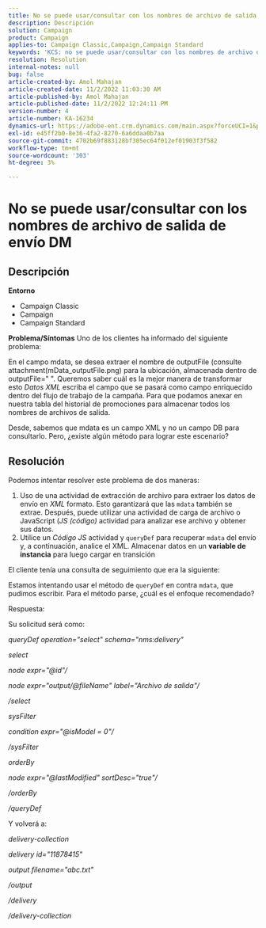 ```yaml
---
title: No se puede usar/consultar con los nombres de archivo de salida de envío DM
description: Descripción
solution: Campaign
product: Campaign
applies-to: Campaign Classic,Campaign,Campaign Standard
keywords: 'KCS: no se puede usar/consultar con los nombres de archivo de salida de envío DM'
resolution: Resolution
internal-notes: null
bug: false
article-created-by: Amol Mahajan
article-created-date: 11/2/2022 11:03:30 AM
article-published-by: Amol Mahajan
article-published-date: 11/2/2022 12:24:11 PM
version-number: 4
article-number: KA-16234
dynamics-url: https://adobe-ent.crm.dynamics.com/main.aspx?forceUCI=1&pagetype=entityrecord&etn=knowledgearticle&id=157529f9-9d5a-ed11-9561-6045bd006a22
exl-id: e45ff2b0-8e36-4fa2-8270-6a6ddaa0b7aa
source-git-commit: 4702b69f883128bf305ec64f012ef01903f3f582
workflow-type: tm+mt
source-wordcount: '303'
ht-degree: 3%

---
```


# No se puede usar/consultar con los nombres de archivo de salida de envío DM

## Descripción

<b>Entorno</b>
- Campaign Classic
- Campaign
- Campaign Standard

<b>Problema/Síntomas</b>
Uno de los clientes ha informado del siguiente problema:

En el campo mdata, se desea extraer el nombre de outputFile (consulte attachment(mData_outputFile.png) para la ubicación, almacenada dentro de outputFile=&quot; &quot;. Queremos saber cuál es la mejor manera de transformar esto *Datos XML* escriba el campo que se pasará como campo enriquecido dentro del flujo de trabajo de la campaña. Para que podamos anexar en nuestra tabla del historial de promociones para almacenar todos los nombres de archivos de salida.

Desde, sabemos que mdata es un campo XML y no un campo DB para consultarlo. Pero, ¿existe algún método para lograr este escenario?


## Resolución


Podemos intentar resolver este problema de dos maneras:

1. Uso de una actividad de extracción de archivo para extraer los datos de envío en *XML* formato. Esto garantizará que las `mdata` también se extrae. Después, puede utilizar una actividad de carga de archivo o JavaScript (*JS (código)* actividad para analizar ese archivo y obtener sus datos.
2. Utilice un *Código JS* actividad y `queryDef` para recuperar `mdata` del envío y, a continuación, analice el XML. Almacenar datos en un <b>variable de instancia</b> para luego cargar en transición


El cliente tenía una consulta de seguimiento que era la siguiente:

Estamos intentando usar el método de `queryDef` en contra `mdata`, que pudimos escribir. Para el método parse, ¿cuál es el enfoque recomendado?

Respuesta:

Su solicitud será como:

*queryDef operation=&quot;select&quot; schema=&quot;nms:delivery&quot;*

*select*

*node expr=&quot;@id&quot;/*

*node expr=&quot;output/@fileName&quot; label=&quot;Archivo de salida&quot;/*

*/select*

*sysFilter*

*condition expr=&quot;@isModel = 0&quot;/*

*/sysFilter*

*orderBy*

*node expr=&quot;@lastModified&quot; sortDesc=&quot;true&quot;/*

*/orderBy*

*/queryDef*



Y volverá a:

*delivery-collection*

*delivery id=&quot;11878415&quot;*

*output filename=&quot;abc.txt&quot;*

*/output*

*/delivery*

*/delivery-collection*
